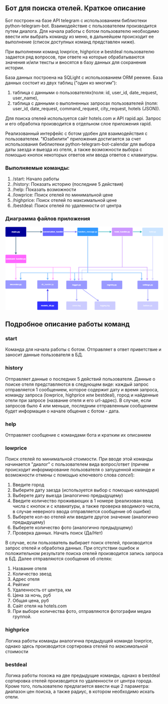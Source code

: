 ## Бот для поиска отелей. Краткое описание
Бот построен на базе API telegram с использованием библиотеки python-telegram-bot. 
Взаимодействие с пользователем производится путем диалога. Для начала работы с ботом пользователю 
необходимо ввести или выбрать команду из меню, в дальнейшем происходит ее выполнение (список доступных 
команд представлен ниже).

При выполнении команд lowprice, highprice и bestdeal пользователю задается ряд вопросов, при ответе на которые
обрабатываются значения и/или тексты и вносятся в базу данных для сохранения истории. 

База данных построена на SQLight с использованием ORM peewee. База данных состоит из двух таблиц ("один ко многим"):
1. таблица с данными о пользователях(поля: id, user_id, date_request, user_name), 
2. таблица с данными о выполненных запросах пользователей (поля: user_id, date_request, command_request, 
city_request, hotels (JSON)). 

Для поиска отелей используется сайт hotels.com и API rapid.api. Запрос и его обработка производится в отдельном
слое приложения rapid.

Реализованный интерфейс с ботом удобен для взаимодействия с пользователем. "Юзабилити" приложения достигается
за счет использования библиотеки python-telegram-bot-calendar для выбора даты заезда и выезда из отеля, а также 
возможности выбора с помощью кнопок некоторых ответов или ввода ответов с клавиатуры.

### Выполняемые команды:
1. /start:  Начало работы 
2. /history:  Показать историю (последние 5 действия) 
3. /help:  Показать возможности 
4. /lowprice: Поиск отелей по минимальной цене 
5. /highprice: Поиск отелей по максимальной цене 
6. /bestdeal: Поиск отелей по удаленности от центра

### Диаграмма файлов приложения
![demo_files](demo.png)

## Подробное описание работы команд
### start
Команда для начала работы с ботом. Отправляет в ответ приветствие и заносит данные пользователя в БД.
### history
Отправляет данные о последних 5 действий пользователя. Данные о поиске отеля представляются в следующем виде:
каждый запрос отправляется 1 сообщением, которое содержит дату и время запроса, команду запроса (lowprice, 
highprice или bestdeal), город и найденные отели при запросе (название отеля и его url-адрес).
В случае, если запросов было 4 или меньше, последним отправленным сообщением будет информация о начале общения 
с ботом - дата.
### help
Отправляет сообщение с командами бота и кратким их описанием
### lowprice
Поиск отелей по минимальной стоимости. При вводе этой команды начинается "диалог" с пользователем вида вопрос/ответ 
(причем происходит информирование пользователя о запущенной команде и возможности отмены с помощью 
ключевого слова *cancel*):
1. Введите город 
2. Выберите дату заезда (используется выбор с помощью календаря)
3. Выберете дату выезда (аналогично предыдущему)
4. Введите количество проживающих в 1 номере (реализован ввод числа с кнопок и с клавиатуры, 
а также проверка вводимого числа, в случае неверного ввода отправляется сообщение об ошибке)
5. Выберете кол-во отелей или введите другое значение (аналогично предыдущему)
6. Выберете количество фото (аналогично предыдущему)
7. Проверка данных. Начать поиск (Да/Нет)

В случае, если пользователь выбирает поиск отелей, производится запрос отелей и обработка данных. При отсутствии 
ошибок и положительном результате поиска отелей производится запись запроса в БД. 
Далее отправляются сообщения об отелях:
1. Название отеля
2. Количество звезд
3. Адрес отеля
4. Рейтинг
5. Удаленность от центра, км
6. Цена за ночь, руб
7. Общая цена, руб
8. Сайт отеля на hotels.com
9. При выборе количества фото, отправляются фотографии медиа группой.

### highprice
Логика работы команды аналогична предыдущей команде lowprice, однако здесь производится сортировка отелей 
по *максимальной* стоимости

### bestdeal
Логика работы похожа на две предыдущие команды, однако в bestdeal сортировка отелей производится по удаленности 
от центра города. Кроме того, пользователю предлагается ввести еще 2 параметра: диапазон цен поиска, а также 
радиус, в котором необходимо искать отели.
